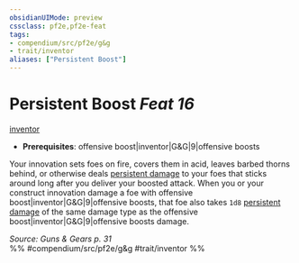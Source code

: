 ```yaml
---
obsidianUIMode: preview
cssclass: pf2e,pf2e-feat
tags:
- compendium/src/pf2e/g&g
- trait/inventor
aliases: ["Persistent Boost"]
---
```

# Persistent Boost  *Feat 16*  
[inventor](/rules/traits/inventor-g-g.md)  

- **Prerequisites**: offensive boost|inventor|G&G|9|offensive boosts

Your innovation sets foes on fire, covers them in acid, leaves barbed thorns behind, or otherwise deals [persistent damage](/rules/conditions.md#Persistent%20Damage) to your foes that sticks around long after you deliver your boosted attack. When you or your construct innovation damage a foe with offensive boost|inventor|G&G|9|offensive boosts, that foe also takes `1d8` [persistent damage](/rules/conditions.md#Persistent%20Damage) of the same damage type as the offensive boost|inventor|G&G|9|offensive boosts damage.

*Source: Guns & Gears p. 31*  
%% #compendium/src/pf2e/g&g #trait/inventor %%